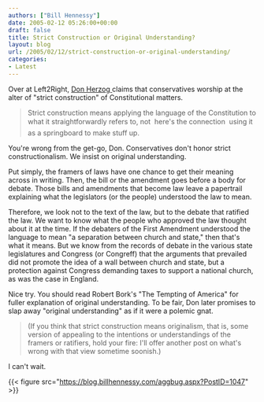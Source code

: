 ```yaml
---
authors: ["Bill Hennessy"]
date: 2005-02-12 05:26:00+00:00
draft: false
title: Strict Construction or Original Understanding?
layout: blog
url: /2005/02/12/strict-construction-or-original-understanding/
categories:
- Latest
---
```


Over at Left2Right, [Don Herzog ](https://left2right.typepad.com/main/2005/02/two_opaque_clai.html)claims that conservatives worship at the alter of "strict construction" of Constitutional matters.




> 

> 
> Strict construction means applying the language of the Constitution to what it straightforwardly refers to, not  here's the connection  using it as a springboard to make stuff up.
> 
> 




You're wrong from the get-go, Don. Conservatives don't honor strict constructionalism. We insist on original understanding. 




Put simply, the framers of laws have one chance to get their meaning across in writing. Then, the bill or the amendment goes before a body for debate. Those bills and amendments that become law leave a papertrail explaining what the legislators (or the people) understood the law to mean. 




Therefore, we look not to the text of the law, but to the debate that ratified the law. We want to know what the people who approved the law thought about it at the time. If the debaters of the First Amendment understood the language to mean "a separation between church and state," then that's what it means. But we know from the records of debate in the various state legislatures and Congress (or Congreff) that the arguments that prevailed did not promote the idea of a wall between church and state, but a protection against Congress demanding taxes to support a national church, as was the case in England.




Nice try. You should read Robert Bork's "The Tempting of America" for fuller explanation of original understanding. To be fair, Don later promises to slap away "original understanding" as if it were a polemic gnat.




> 

> 
> (If you think that strict construction means originalism, that is, some version of appealing to the intentions or understandings of the framers or ratifiers, hold your fire: I'll offer another post on what's wrong with that view sometime soonish.)
> 
> 




I can't wait. 




{{< figure src="https://blog.billhennessy.com/aggbug.aspx?PostID=1047" >}}

